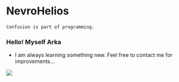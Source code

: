 # NevroHelios

```
Confusion is part of programming.
```
### Hello! Myself Arka
- I am always learning something new. Feel free to contact me for improvements...

<picture>
  <source
    srcset="https://github-readme-stats.vercel.app/api?username=NevroHelios&show_icons=true&theme=dracula"
    media="(prefers-color-scheme: dark)"
  />
  <source
    srcset="https://github-readme-stats.vercel.app/api?username=NevroHelios&show_icons=true"
    media="(prefers-color-scheme: light), (prefers-color-scheme: no-preference)"
  />
  <img src="https://github-readme-stats.vercel.app/api?username=NevroHelios&show_icons=true" />
</picture>

